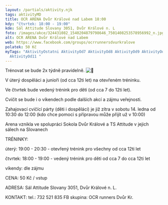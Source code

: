 ```yaml
---
layout: /partials/aktivity.njk
tags: aktivityMD
title: OCR ARENA Dvůr Králové nad Labem 18:00
kdy: "čtvrtek: 18:00 - 19:00"
kde: Sál Attitude Slovany 3051, Dvůr Králové n. L
foto: /images/akce/324431082_1540204879798646_7501408253578956992_n.jpg
alt: OCR ARENA Dvůr Králové nad Labem
web: https://www.facebook.com/groups/ocrrunnersdvurkralove
polatek: 50 Kč
myTags: "AktivityOstatni AktivityOd7 AktivityOd8 AktivityOd9 AktivityOd10
  AktivityOd11 "
---
```

<!--StartFragment-->

Trénovat se bude 2x týdně pravidelně. ![🙂](https://static.xx.fbcdn.net/images/emoji.php/v9/t4c/1/16/1f642.png)

V úterý dospěláci a junioři (od cca 12ti let) na otevřeném tréninku.

Ve čtvrtek bude vedený trénink pro děti (od cca 7 do 12ti let).

Cvičit se bude i o víkendech podle dalších akcí a zájmu veřejnosti.

[](<>)Zahajovací cvičící párty (děti i dospěláci) je již zítra v sobotu 14. ledna od 10:30 do 12:00 (kdo chce pomoci s přípravou může přijít už v 10:00)

Arena vznikla ve spolupráci Sokola Dvůr Králové a TS Attitude v jejich sálech na Slovanech

TRÉNINKY:

úterý: 19:00 - 20:30 - otevřený trénink pro všechny od cca 12ti let

čtvrtek: 18:00 - 19:00 - vedený trénink pro děti od cca 7 do cca 12ti let

víkendy: dle zájmu

CENA: 50 Kč / vstup

ADRESA: Sál Attitude Slovany 3051, Dvůr Králové n. L.

KONTAKT: tel.: 732 521 835 FB skupina: OCR runners Dvůr Kr.

<!--EndFragment-->